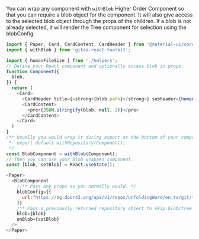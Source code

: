 
You can wrap any component with `withBlob` Higher Order Component so that you can require a blob object for the component.
It will also give access to the selected blob object through the props of the children.
If a blob is not already selected, it will render the Tree component for selection using the blobConfig.

```js
import { Paper, Card, CardContent, CardHeader } from '@material-ui/core';
import { withBlob } from 'gitea-react-toolkit';

import { humanFileSize } from './helpers';
// Define your React component and optionally access blob in props.
function Component({
  blob,
}) {
  return (
    <Card>
      <CardHeader title={<strong>{blob.path}</strong>} subheader={humanFileSize(blob.size)} />
      <CardContent>
        <pre>{JSON.stringify(blob, null, 2)}</pre>
      </CardContent>
    </Card>
  )
}
/** Usually you would wrap it during export at the bottom of your component's file.
 *  export default withRepository(Component);
 */
const BlobComponent = withBlob(Component);
// Then you can use your blob wrapped component.
const [blob, setBlob] = React.useState();

<Paper>
  <BlobComponent
    //** Pass any props as you normally would. */
    blobConfig={{
      url:"https://bg.door43.org/api/v1/repos/unfoldingWord/en_ta/git/trees/master",
    }}
    /** Pass a previously returned repository object to skip blob/tree selection. */
    blob={blob}
    onBlob={setBlob}
  />
</Paper>
```
